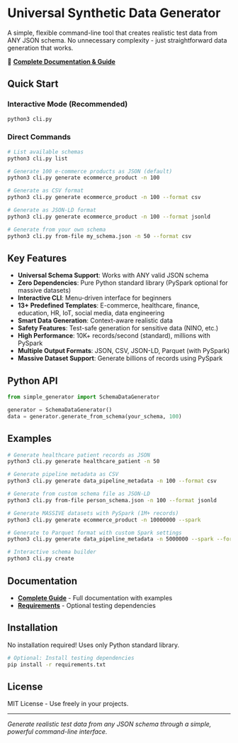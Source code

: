 # Universal Synthetic Data Generator

A simple, flexible command-line tool that creates realistic test data from ANY JSON schema. No unnecessary complexity - just straightforward data generation that works.

📖 **[Complete Documentation & Guide](COMPLETE_GUIDE.md)**

## Quick Start

### Interactive Mode (Recommended)
```bash
python3 cli.py
```

### Direct Commands
```bash
# List available schemas
python3 cli.py list

# Generate 100 e-commerce products as JSON (default)
python3 cli.py generate ecommerce_product -n 100

# Generate as CSV format
python3 cli.py generate ecommerce_product -n 100 --format csv

# Generate as JSON-LD format
python3 cli.py generate ecommerce_product -n 100 --format jsonld

# Generate from your own schema
python3 cli.py from-file my_schema.json -n 50 --format csv
```

## Key Features

- **Universal Schema Support**: Works with ANY valid JSON schema
- **Zero Dependencies**: Pure Python standard library (PySpark optional for massive datasets)
- **Interactive CLI**: Menu-driven interface for beginners
- **13+ Predefined Templates**: E-commerce, healthcare, finance, education, HR, IoT, social media, data engineering
- **Smart Data Generation**: Context-aware realistic data
- **Safety Features**: Test-safe generation for sensitive data (NINO, etc.)
- **High Performance**: 10K+ records/second (standard), millions with PySpark
- **Multiple Output Formats**: JSON, CSV, JSON-LD, Parquet (with PySpark)
- **Massive Dataset Support**: Generate billions of records using PySpark

## Python API

```python
from simple_generator import SchemaDataGenerator

generator = SchemaDataGenerator()
data = generator.generate_from_schema(your_schema, 100)
```

## Examples

```bash
# Generate healthcare patient records as JSON
python3 cli.py generate healthcare_patient -n 50

# Generate pipeline metadata as CSV
python3 cli.py generate data_pipeline_metadata -n 100 --format csv

# Generate from custom schema file as JSON-LD
python3 cli.py from-file person_schema.json -n 100 --format jsonld

# Generate MASSIVE datasets with PySpark (1M+ records)
python3 cli.py generate ecommerce_product -n 10000000 --spark

# Generate to Parquet format with custom Spark settings
python3 cli.py generate data_pipeline_metadata -n 5000000 --spark --format parquet --spark-memory 8g

# Interactive schema builder
python3 cli.py create
```

## Documentation

- **[Complete Guide](COMPLETE_GUIDE.md)** - Full documentation with examples
- **[Requirements](requirements.txt)** - Optional testing dependencies

## Installation

No installation required! Uses only Python standard library.

```bash
# Optional: Install testing dependencies
pip install -r requirements.txt
```

## License

MIT License - Use freely in your projects.

---

*Generate realistic test data from any JSON schema through a simple, powerful command-line interface.*